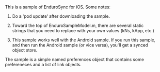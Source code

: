 This is a sample of EnduroSync for iOS. Some notes:

1. Do a 'pod update' after downloading the sample.

2. Toward the top of EnduroSampleModel.m, there are several static strings that you need to replace with your own values (kNs, kApp, etc.)

3. This sample works well with the Android sample. If you run this sample, and then run the Android sample (or vice versa), you'll get a synced object store.

The sample is a simple named preferences object that contains some prefereneces and a list of link objects.
